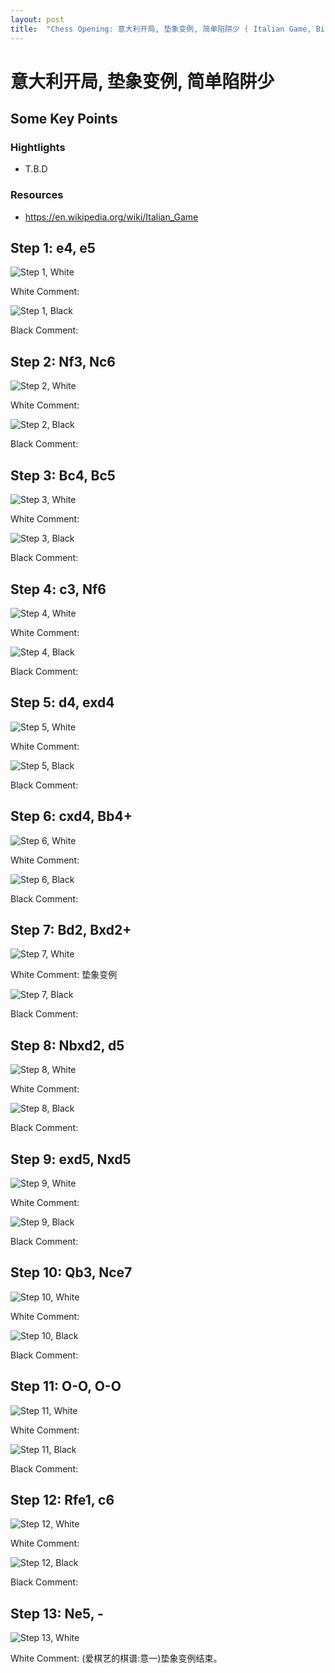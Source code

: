 ```yaml
---
layout: post
title:  "Chess Opening: 意大利开局, 垫象变例, 简单陷阱少 ( Italian Game, Bishop Variation )"
---
```


# 意大利开局, 垫象变例, 简单陷阱少

## Some Key Points

### Hightlights

* T.B.D

### Resources

* https://en.wikipedia.org/wiki/Italian_Game

## Step 1: e4, e5

![Step 1, White ](/img/chess/opening/italian_game_bishop_variation/italian_game_bishop_variation_step01_a_white.svg)

White Comment: 

![Step 1, Black ](/img/chess/opening/italian_game_bishop_variation/italian_game_bishop_variation_step01_b_black.svg)

Black Comment: 

## Step 2: Nf3, Nc6

![Step 2, White ](/img/chess/opening/italian_game_bishop_variation/italian_game_bishop_variation_step02_a_white.svg)

White Comment: 

![Step 2, Black ](/img/chess/opening/italian_game_bishop_variation/italian_game_bishop_variation_step02_b_black.svg)

Black Comment: 

## Step 3: Bc4, Bc5

![Step 3, White ](/img/chess/opening/italian_game_bishop_variation/italian_game_bishop_variation_step03_a_white.svg)

White Comment: 

![Step 3, Black ](/img/chess/opening/italian_game_bishop_variation/italian_game_bishop_variation_step03_b_black.svg)

Black Comment: 

## Step 4: c3, Nf6

![Step 4, White ](/img/chess/opening/italian_game_bishop_variation/italian_game_bishop_variation_step04_a_white.svg)

White Comment: 

![Step 4, Black ](/img/chess/opening/italian_game_bishop_variation/italian_game_bishop_variation_step04_b_black.svg)

Black Comment: 

## Step 5: d4, exd4

![Step 5, White ](/img/chess/opening/italian_game_bishop_variation/italian_game_bishop_variation_step05_a_white.svg)

White Comment: 

![Step 5, Black ](/img/chess/opening/italian_game_bishop_variation/italian_game_bishop_variation_step05_b_black.svg)

Black Comment: 

## Step 6: cxd4, Bb4+

![Step 6, White ](/img/chess/opening/italian_game_bishop_variation/italian_game_bishop_variation_step06_a_white.svg)

White Comment: 

![Step 6, Black ](/img/chess/opening/italian_game_bishop_variation/italian_game_bishop_variation_step06_b_black.svg)

Black Comment: 

## Step 7: Bd2, Bxd2+

![Step 7, White ](/img/chess/opening/italian_game_bishop_variation/italian_game_bishop_variation_step07_a_white.svg)

White Comment: 垫象变例

![Step 7, Black ](/img/chess/opening/italian_game_bishop_variation/italian_game_bishop_variation_step07_b_black.svg)

Black Comment: 

## Step 8: Nbxd2, d5

![Step 8, White ](/img/chess/opening/italian_game_bishop_variation/italian_game_bishop_variation_step08_a_white.svg)

White Comment: 

![Step 8, Black ](/img/chess/opening/italian_game_bishop_variation/italian_game_bishop_variation_step08_b_black.svg)

Black Comment: 

## Step 9: exd5, Nxd5

![Step 9, White ](/img/chess/opening/italian_game_bishop_variation/italian_game_bishop_variation_step09_a_white.svg)

White Comment: 

![Step 9, Black ](/img/chess/opening/italian_game_bishop_variation/italian_game_bishop_variation_step09_b_black.svg)

Black Comment: 

## Step 10: Qb3, Nce7

![Step 10, White ](/img/chess/opening/italian_game_bishop_variation/italian_game_bishop_variation_step10_a_white.svg)

White Comment: 

![Step 10, Black ](/img/chess/opening/italian_game_bishop_variation/italian_game_bishop_variation_step10_b_black.svg)

Black Comment: 

## Step 11: O-O, O-O

![Step 11, White ](/img/chess/opening/italian_game_bishop_variation/italian_game_bishop_variation_step11_a_white.svg)

White Comment: 

![Step 11, Black ](/img/chess/opening/italian_game_bishop_variation/italian_game_bishop_variation_step11_b_black.svg)

Black Comment: 

## Step 12: Rfe1, c6

![Step 12, White ](/img/chess/opening/italian_game_bishop_variation/italian_game_bishop_variation_step12_a_white.svg)

White Comment: 

![Step 12, Black ](/img/chess/opening/italian_game_bishop_variation/italian_game_bishop_variation_step12_b_black.svg)

Black Comment: 

## Step 13: Ne5, -

![Step 13, White ](/img/chess/opening/italian_game_bishop_variation/italian_game_bishop_variation_step13_a_white.svg)

White Comment: (爱棋艺的棋谱:意一)垫象变例结束。

